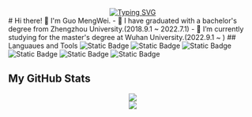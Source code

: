 <div align="center">
  <a href="https://github.com/AsceticOfLife">
    <img src="https://readme-typing-svg.herokuapp.com?font=Fira+Code&pause=1000&color=F72EE5&center=true&size=27&repeat=false&width=435&lines=%E4%BF%9D%E6%8C%81%E7%83%AD%E6%83%85%EF%BC%8C%E6%B0%B8%E8%BF%9C%E5%89%8D%E8%A1%8C%EF%BC%81" alt="Typing SVG" />
  </a>
</div>
# Hi there! 👋 I'm Guo MengWei. 
- 🌱 I have graduated with a bachelor's degree from Zhengzhou University.(2018.9.1 ~ 2022.7.1)
- 🤔 I’m currently studying for the master's degree at Wuhan University.(2022.9.1 ~ )
## Languaues and Tools
<span > 
  <img alt="Static Badge" src="https://img.shields.io/badge/C%2FC%2B%2B-red?logo=C%2B%2B">
  <img alt="Static Badge" src="https://img.shields.io/badge/python3-blue?logo=python&logoColor=white">
  <img alt="Static Badge" src="https://img.shields.io/badge/MATLAB-orange">
  <img alt="Static Badge" src="https://img.shields.io/badge/Visual_Studio_Code-007ACC?style=flat-square&logo=Visual-Studio-Code&logoColor=white">
  <img alt="Static Badge" src="https://img.shields.io/badge/CMake-gray?logo=CMake">
  <img alt="Static Badge" src="https://img.shields.io/badge/Git-F05032?style=flat-square&logo=Git&logoColor=white">   
</span>


## My GitHub Stats
<div align="center">
  <img src="https://github-readme-stats.vercel.app/api?username=AsceticOfLife&show_icons=true&theme=transparent" /> 
</div>

<div align="center">
  <img src="https://github-readme-stats.vercel.app/api/top-langs/?username=AsceticOfLife&layout=compact&langs_count=6&text_color=000&icon_color=fff&theme=graywhite" />
</div>


<!--
**AsceticOfLife/AsceticOfLife** is a ✨ _special_ ✨ repository because its `README.md` (this file) appears on your GitHub profile.

Here are some ideas to get you started:

- 🔭 I’m currently working on ...
- 🌱 I’m currently learning ...
- 👯 I’m looking to collaborate on ...
- 🤔 I’m looking for help with ...
- 💬 Ask me about ...
- 📫 How to reach me: ...
- 😄 Pronouns: ...
- ⚡ Fun fact: ...
-->

